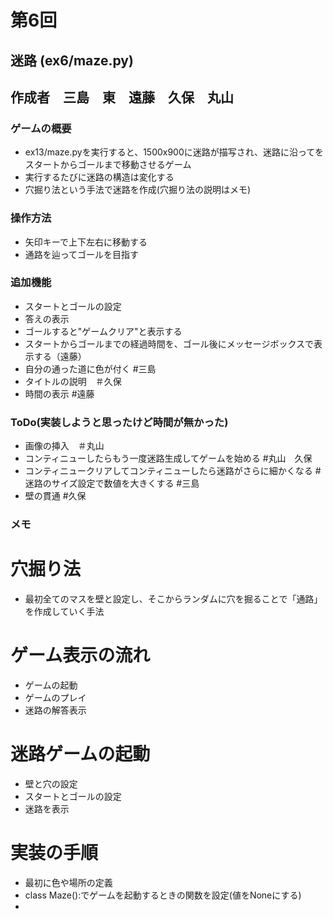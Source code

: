 # 第6回
## 迷路 (ex6/maze.py)
## 作成者　三島　東　遠藤　久保　丸山
### ゲームの概要
- ex13/maze.pyを実行すると、1500x900に迷路が描写され、迷路に沿ってを
   スタートからゴールまで移動させるゲーム
- 実行するたびに迷路の構造は変化する
- 穴掘り法という手法で迷路を作成(穴掘り法の説明はメモ)
### 操作方法
  - 矢印キーで上下左右に移動する
  - 通路を辿ってゴールを目指す

### 追加機能
 - スタートとゴールの設定
 - 答えの表示
 - ゴールすると"ゲームクリア"と表示する
 - スタートからゴールまでの経過時間を、ゴール後にメッセージボックスで表示する（遠藤）
 - 自分の通った道に色が付く   #三島
 - タイトルの説明　＃久保
 - 時間の表示 #遠藤

### ToDo(実装しようと思ったけど時間が無かった)
 - 画像の挿入　＃丸山　
 - コンティニューしたらもう一度迷路生成してゲームを始める #丸山　久保
 - コンティニュークリアしてコンティニューしたら迷路がさらに細かくなる  #迷路のサイズ設定で数値を大きくする #三島
 - 壁の貫通 #久保
 

 ### メモ

 # 穴掘り法
 - 最初全てのマスを壁と設定し、そこからランダムに穴を掘ることで「通路」を作成していく手法

 # ゲーム表示の流れ
 - ゲームの起動
 - ゲームのプレイ
 - 迷路の解答表示
 
 # 迷路ゲームの起動
 - 壁と穴の設定
 - スタートとゴールの設定
 - 迷路を表示

 # 実装の手順
 - 最初に色や場所の定義
 - class Maze():でゲームを起動するときの関数を設定(値をNoneにする)
 - 